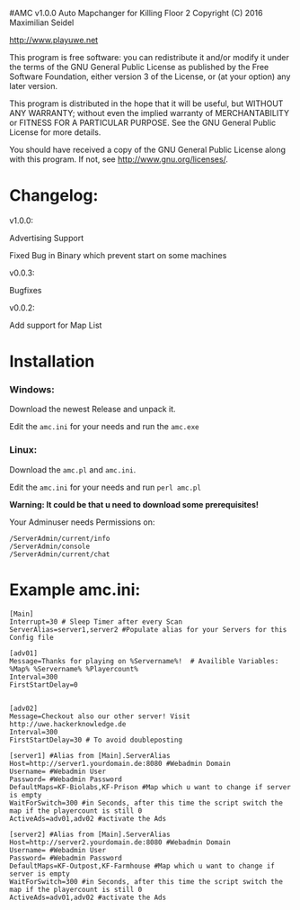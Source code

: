 #AMC v1.0.0
Auto Mapchanger for Killing Floor 2
Copyright (C) 2016 Maximilian Seidel

http://www.playuwe.net


This program is free software: you can redistribute it and/or modify
it under the terms of the GNU General Public License as published by
the Free Software Foundation, either version 3 of the License, or
(at your option) any later version.

This program is distributed in the hope that it will be useful,
but WITHOUT ANY WARRANTY; without even the implied warranty of
MERCHANTABILITY or FITNESS FOR A PARTICULAR PURPOSE.  See the
GNU General Public License for more details.

You should have received a copy of the GNU General Public License
along with this program.  If not, see <http://www.gnu.org/licenses/>.


# Changelog:

v1.0.0:

Advertising Support

Fixed Bug in Binary which prevent start on some machines


v0.0.3:

Bugfixes

v0.0.2:

Add support for Map List

# Installation

### Windows:

Download the newest Release and unpack it.

Edit the `amc.ini` for your needs and run the `amc.exe`

### Linux:

Download the `amc.pl` and `amc.ini`.

Edit the `amc.ini` for your needs and run `perl amc.pl`

__Warning: It could be that u need to download some prerequisites!__



Your Adminuser needs Permissions on:
```
/ServerAdmin/current/info
/ServerAdmin/console
/ServerAdmin/current/chat
```

# Example amc.ini:
```
[Main]
Interrupt=30 # Sleep Timer after every Scan
ServerAlias=server1,server2 #Populate alias for your Servers for this Config file

[adv01] 
Message=Thanks for playing on %Servername%!  # Availible Variables: %Map% %Servername% %Playercount%
Interval=300
FirstStartDelay=0


[adv02]
Message=Checkout also our other server! Visit http://uwe.hackerknowledge.de
Interval=300
FirstStartDelay=30 # To avoid doubleposting

[server1] #Alias from [Main].ServerAlias
Host=http://server1.yourdomain.de:8080 #Webadmin Domain
Username= #Webadmin User
Password= #Webadmin Password
DefaultMaps=KF-Biolabs,KF-Prison #Map which u want to change if server is empty
WaitForSwitch=300 #in Seconds, after this time the script switch the map if the playercount is still 0
ActiveAds=adv01,adv02 #activate the Ads

[server2] #Alias from [Main].ServerAlias
Host=http://server2.yourdomain.de:8080 #Webadmin Domain
Username= #Webadmin User
Password= #Webadmin Password
DefaultMaps=KF-Outpost,KF-Farmhouse #Map which u want to change if server is empty
WaitForSwitch=300 #in Seconds, after this time the script switch the map if the playercount is still 0
ActiveAds=adv01,adv02 #activate the Ads
```
